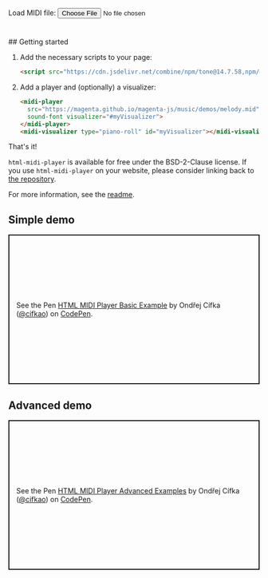 ---
---

<div>
<midi-visualizer type="piano-roll" id="mainVisualizer" src="https://github.com/eric551130/MusicDemo/raw/refs/heads/main/MIDI_1111/expert_009.mid"></midi-visualizer>
<midi-player src="https://github.com/eric551130/MusicDemo/raw/refs/heads/main/MIDI_1111/expert_009.mid" sound-font visualizer="#mainVisualizer" id="mainPlayer">
</midi-player>
</div>

<p>
<label for="midiFile">Load MIDI file:</label>
<input type="file" id="midiFile" name="midiFile" accept="audio/midi, audio/x-midi">
</p>

<div markdown="1" style="margin-top: 5ex;">
## Getting started

1. Add the necessary scripts to your page:

   ```html
   <script src="https://cdn.jsdelivr.net/combine/npm/tone@14.7.58,npm/@magenta/music@1.23.1/es6/core.js,npm/focus-visible@5,npm/html-midi-player@1.4.0"></script>
   ```

2. Add a player and (optionally) a visualizer:

   ```html
   <midi-player
     src="https://magenta.github.io/magenta-js/music/demos/melody.mid"
     sound-font visualizer="#myVisualizer">
   </midi-player>
   <midi-visualizer type="piano-roll" id="myVisualizer"></midi-visualizer>
   ```

That's it!

`html-midi-player` is available for free under the BSD-2-Clause license.
If you use `html-midi-player` on your website, please consider linking back to [the repository](https://github.com/cifkao/html-midi-player/).

For more information, see the [readme](https://github.com/cifkao/html-midi-player#readme).

## Simple demo

<p class="codepen" data-height="300" data-default-tab="html,result" data-slug-hash="WNwpLzL" data-user="cifkao" style="height: 300px; box-sizing: border-box; display: flex; align-items: center; justify-content: center; border: 2px solid; margin: 1em 0; padding: 1em;">
  <span>See the Pen <a href="https://codepen.io/cifkao/pen/WNwpLzL">
  HTML MIDI Player Basic Example</a> by Ondřej Cífka (<a href="https://codepen.io/cifkao">@cifkao</a>)
  on <a href="https://codepen.io">CodePen</a>.</span>
</p>


## Advanced demo

<p class="codepen" data-height="300" data-default-tab="html,result" data-slug-hash="GRZxqZN" data-user="cifkao" style="height: 300px; box-sizing: border-box; display: flex; align-items: center; justify-content: center; border: 2px solid; margin: 1em 0; padding: 1em;">
  <span>See the Pen <a href="https://codepen.io/cifkao/pen/GRZxqZN">
  HTML MIDI Player Advanced Examples</a> by Ondřej Cífka (<a href="https://codepen.io/cifkao">@cifkao</a>)
  on <a href="https://codepen.io">CodePen</a>.</span>
</p>
</div>


<script async src="https://cpwebassets.codepen.io/assets/embed/ei.js"></script>
